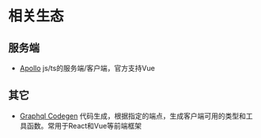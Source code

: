 # 相关生态
## 服务端
- [Apollo](https://www.apollographql.com/) js/ts的服务端/客户端，官方支持Vue
## 其它
- [Graphql Codegen](https://www.the-guild.dev/graphql/codegen) 代码生成，根据指定的端点，生成客户端可用的类型和工具函数。常用于React和Vue等前端框架